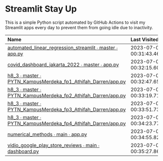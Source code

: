 # Streamlit Stay Up

This is a simple Python script automated by GitHub Actions to visit my Streamlit apps every day to prevent them from going idle due to inactivity.

| Name                                                                                                                                                   | Last Visited               |
|:-------------------------------------------------------------------------------------------------------------------------------------------------------|:---------------------------|
| [automated_linear_regression_streamlit ∙ master ∙ app.py](https://darren7753-automated-linear-regression-streamlit-app-i2szem.streamlit.app/)          | 2023-07-09 00:31:43.463757 |
| [covid_dashboard_jakarta_2022 ∙ master ∙ app.py](https://darren7753-covid-dashboard-jakarta-2022-app-2ssg4i.streamlit.app/)                            | 2023-07-09 00:32:15.603814 |
| [h8_3 ∙ master ∙ PYTN_KampusMerdeka_fp1_Athifah_Darren/app.py](https://darren7753-h8-3-pytn-kampusmerdeka-fp1-athifah-darrenapp-j7sk9x.streamlit.app/) | 2023-07-09 00:32:47.650615 |
| [h8_3 ∙ master ∙ PYTN_KampusMerdeka_fp2_Athifah_Darren/app.py](https://darren7753-h8-3-pytn-kampusmerdeka-fp2-athifah-darrenapp-gikdg3.streamlit.app/) | 2023-07-09 00:33:19.715144 |
| [h8_3 ∙ master ∙ PYTN_KampusMerdeka_fp3_Athifah_Darren/app.py](https://darren7753-h8-3-pytn-kampusmerdeka-fp3-athifah-darrenapp-3qe1bf.streamlit.app/) | 2023-07-09 00:33:51.739247 |
| [h8_3 ∙ master ∙ PYTN_KampusMerdeka_fp4_Athifah_Darren/app.py](https://darren7753-h8-3-pytn-kampusmerdeka-fp4-athifah-darrenapp-pxqrbu.streamlit.app/) | 2023-07-09 00:34:23.777257 |
| [numerical_methods ∙ main ∙ app.py](https://darren7753-numerical-methods-app-0nzaef.streamlit.app/)                                                    | 2023-07-09 00:34:55.824985 |
| [vidio_google_play_store_reviews ∙ main ∙ dashboard.py](https://darren7753-vidio-google-play-store-reviews-dashboard-iajwpn.streamlit.app/)            | 2023-07-09 00:35:27.861877 |